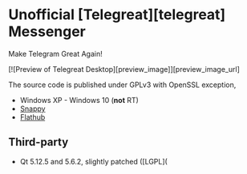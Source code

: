# Unofficial [Telegreat][telegreat] Messenger

Make Telegram Great Again!

[![Preview of Telegreat Desktop][preview_image]][preview_image_url]

The source code is published under GPLv3 with OpenSSL exception,

* Windows XP - Windows 10 (**not** RT)
* [Snappy](https://snapcraft.io/telegram-)
* [Flathub](https://flathub.org/apps/details/org.telegram.)

## Third-party

* Qt 5.12.5 and 5.6.2, slightly patched ([LGPL](
